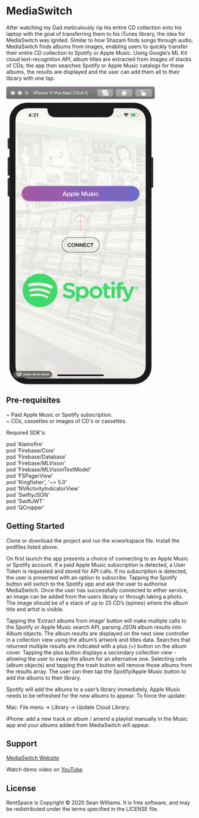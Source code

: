 # MediaSwitch

After watching my Dad meticulously rip his entire CD collection onto his laptop with the goal of transferring them to his iTunes library, the idea for MediaSwitch was ignited. Similar to how Shazam finds songs through audio, MediaSwitch finds albums from images, enabling users to quickly transfer their entire CD collection to Spotify or Apple Music. Using Google’s ML Kit cloud text-recognition API, album titles are extracted from images of stacks of CDs; the app then searches Spotify or Apple Music catalogs for these albums, the results are displayed and the user can add them all to their library with one tap.

<img align="center" src="gifs/gif1.gif" data-canonical-src="gifs/gif1.gif" width="400" height="800" />

## Pre-requisites

~ Paid Apple Music or Spotify subscription.     
~ CDs, cassettes or images of CD's or cassettes.        

Required SDK's:

  pod 'Alamofire'     
  pod 'Firebase/Core'     
  pod 'Firebase/Database'     
  pod 'Firebase/MLVision'       
  pod 'Firebase/MLVisionTextModel'      
  pod 'FSPagerView'     
  pod 'Kingfisher', '~> 5.0'      
  pod 'NVActivityIndicatorView'     
  pod 'SwiftyJSON'      
  pod 'SwiftJWT'    
  pod 'QCropper'    
  

## Getting Started
Clone or download the project and run the xcworkspace file. Install the podfiles listed above. 

On first launch the app presents a choice of connecting to an Apple Music or Spotify account. If a paid Apple Music subscription is detected, a User Token is requested and stored for API calls. If no subscription is detected, the user is presented with an option to subscribe. Tapping the Spotify button will switch to the Spotify app and ask the user to authorise MediaSwitch. Once the user has successfully connected to either service, an image can be added from the users library or through taking a photo. The image should be of a stack of up to 25 CD’s (spines) where the album title and artist is visible. 

Tapping the ‘Extract albums from image’ button will make multiple calls to the Spotify or Apple Music search API, parsing JSON album results into Album objects. The album results are displayed on the next view controller in a collection view using the album’s artwork and titles data. Searches that returned multiple results are indicated with a plus (+) button on the album cover. Tapping the plus button displays a secondary collection view - allowing the user to swap the album for an alternative one. Selecting cells (album objects) and tapping the trash button will remove those albums from the results array. The user can then tap the Spotify/Apple Music button to add the albums to their library. 

Spotify will add the albums to a user’s library immediately, Apple Music needs to be refreshed for the new albums to appear. To force the update:

Mac: File menu -> Library -> Update Cloud Library.
                
iPhone: add a new track or album / amend a playlist manually in the Music app and your albums added from MediaSwitch will appear.


## Support
[MediaSwitch Website](https://wilmslo.wixsite.com/mediaswitch)

Watch demo video on [YouTube](https://youtu.be/Up6liYU-bpk)

## License
RentSpace is Copyright © 2020 Sean Williams. It is free software, and may be redistributed under the terms specified in the LICENSE file.

